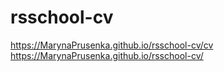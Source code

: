 # rsschool-cv
https://MarynaPrusenka.github.io/rsschool-cv/cv
https://MarynaPrusenka.github.io/rsschool-cv/
